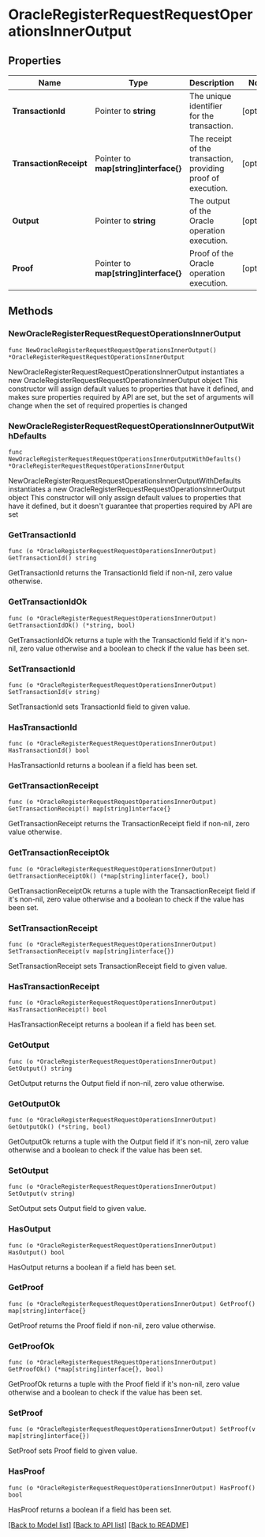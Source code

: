 # OracleRegisterRequestRequestOperationsInnerOutput

## Properties

Name | Type | Description | Notes
------------ | ------------- | ------------- | -------------
**TransactionId** | Pointer to **string** | The unique identifier for the transaction. | [optional] 
**TransactionReceipt** | Pointer to **map[string]interface{}** | The receipt of the transaction, providing proof of execution. | [optional] 
**Output** | Pointer to **string** | The output of the Oracle operation execution. | [optional] 
**Proof** | Pointer to **map[string]interface{}** | Proof of the Oracle operation execution. | [optional] 

## Methods

### NewOracleRegisterRequestRequestOperationsInnerOutput

`func NewOracleRegisterRequestRequestOperationsInnerOutput() *OracleRegisterRequestRequestOperationsInnerOutput`

NewOracleRegisterRequestRequestOperationsInnerOutput instantiates a new OracleRegisterRequestRequestOperationsInnerOutput object
This constructor will assign default values to properties that have it defined,
and makes sure properties required by API are set, but the set of arguments
will change when the set of required properties is changed

### NewOracleRegisterRequestRequestOperationsInnerOutputWithDefaults

`func NewOracleRegisterRequestRequestOperationsInnerOutputWithDefaults() *OracleRegisterRequestRequestOperationsInnerOutput`

NewOracleRegisterRequestRequestOperationsInnerOutputWithDefaults instantiates a new OracleRegisterRequestRequestOperationsInnerOutput object
This constructor will only assign default values to properties that have it defined,
but it doesn't guarantee that properties required by API are set

### GetTransactionId

`func (o *OracleRegisterRequestRequestOperationsInnerOutput) GetTransactionId() string`

GetTransactionId returns the TransactionId field if non-nil, zero value otherwise.

### GetTransactionIdOk

`func (o *OracleRegisterRequestRequestOperationsInnerOutput) GetTransactionIdOk() (*string, bool)`

GetTransactionIdOk returns a tuple with the TransactionId field if it's non-nil, zero value otherwise
and a boolean to check if the value has been set.

### SetTransactionId

`func (o *OracleRegisterRequestRequestOperationsInnerOutput) SetTransactionId(v string)`

SetTransactionId sets TransactionId field to given value.

### HasTransactionId

`func (o *OracleRegisterRequestRequestOperationsInnerOutput) HasTransactionId() bool`

HasTransactionId returns a boolean if a field has been set.

### GetTransactionReceipt

`func (o *OracleRegisterRequestRequestOperationsInnerOutput) GetTransactionReceipt() map[string]interface{}`

GetTransactionReceipt returns the TransactionReceipt field if non-nil, zero value otherwise.

### GetTransactionReceiptOk

`func (o *OracleRegisterRequestRequestOperationsInnerOutput) GetTransactionReceiptOk() (*map[string]interface{}, bool)`

GetTransactionReceiptOk returns a tuple with the TransactionReceipt field if it's non-nil, zero value otherwise
and a boolean to check if the value has been set.

### SetTransactionReceipt

`func (o *OracleRegisterRequestRequestOperationsInnerOutput) SetTransactionReceipt(v map[string]interface{})`

SetTransactionReceipt sets TransactionReceipt field to given value.

### HasTransactionReceipt

`func (o *OracleRegisterRequestRequestOperationsInnerOutput) HasTransactionReceipt() bool`

HasTransactionReceipt returns a boolean if a field has been set.

### GetOutput

`func (o *OracleRegisterRequestRequestOperationsInnerOutput) GetOutput() string`

GetOutput returns the Output field if non-nil, zero value otherwise.

### GetOutputOk

`func (o *OracleRegisterRequestRequestOperationsInnerOutput) GetOutputOk() (*string, bool)`

GetOutputOk returns a tuple with the Output field if it's non-nil, zero value otherwise
and a boolean to check if the value has been set.

### SetOutput

`func (o *OracleRegisterRequestRequestOperationsInnerOutput) SetOutput(v string)`

SetOutput sets Output field to given value.

### HasOutput

`func (o *OracleRegisterRequestRequestOperationsInnerOutput) HasOutput() bool`

HasOutput returns a boolean if a field has been set.

### GetProof

`func (o *OracleRegisterRequestRequestOperationsInnerOutput) GetProof() map[string]interface{}`

GetProof returns the Proof field if non-nil, zero value otherwise.

### GetProofOk

`func (o *OracleRegisterRequestRequestOperationsInnerOutput) GetProofOk() (*map[string]interface{}, bool)`

GetProofOk returns a tuple with the Proof field if it's non-nil, zero value otherwise
and a boolean to check if the value has been set.

### SetProof

`func (o *OracleRegisterRequestRequestOperationsInnerOutput) SetProof(v map[string]interface{})`

SetProof sets Proof field to given value.

### HasProof

`func (o *OracleRegisterRequestRequestOperationsInnerOutput) HasProof() bool`

HasProof returns a boolean if a field has been set.


[[Back to Model list]](../README.md#documentation-for-models) [[Back to API list]](../README.md#documentation-for-api-endpoints) [[Back to README]](../README.md)



